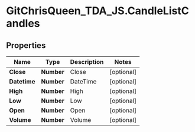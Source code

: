 # GitChrisQueen_TDA_JS.CandleListCandles

## Properties
Name | Type | Description | Notes
------------ | ------------- | ------------- | -------------
**Close** | **Number** | Close | [optional] 
**Datetime** | **Number** | DateTime | [optional] 
**High** | **Number** | High | [optional] 
**Low** | **Number** | Low | [optional] 
**Open** | **Number** | Open | [optional] 
**Volume** | **Number** | Volume | [optional] 

